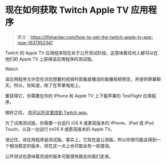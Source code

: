 # 现在如何获取 Twitch Apple TV 应用程序

> 原文：<https://lifehacker.com/how-to-get-the-twitch-apple-tv-app-now-1837952341>

Twitch 的 Apple TV 应用程序现在处于公开测试阶段，这意味着任何人都可以在他们的 Apple TV 上获得该应用程序的测试版。

Watch

该应用程序允许您在浏览想要的视频时观看直播流的直播视频预览，并提供屏幕聊天。所以，你知道，除了在苹果电视上。

要获得它，你需要在你的 iPhone 和 Apple TV 上下载苹果的 TestFlight 应用程序。

做好之后， [你可以在这里找到 Twitch app](https://testflight.apple.com/join/6jm4PZae)。

为了试用测试版，你需要一台运行 iOS 8 或更高版本的 iPhone、iPad 或 iPod Touch，以及一台运行 tvOS 9 或更高版本的 Apple TV。

请记住，该应用程序是测试版。事实上，它现在是公测版，所以你很可能会得到一个相当稳定的版本，但在这一点上也可能会有一些错误。

公开测试也意味着完成的版本可能很快就会向我们走来。